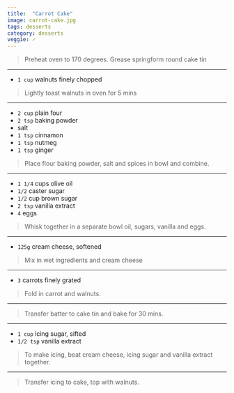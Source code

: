 ```yaml
---
title:  "Carrot Cake"
image: carrot-cake.jpg
tags: desserts
category: desserts
veggie: ✓
---
```


> Preheat oven to 170 degrees. 
> Grease springform round cake tin

--- 

* `1 cup` walnuts finely chopped

> Lightly toast walnuts in oven for 5 mins

--- 

* `2 cup` plain four
* `2 tsp` baking powder
* salt
* `1 tsp` cinnamon
* `1 tsp` nutmeg
* `1 tsp` ginger 

> Place flour baking powder, salt and spices in bowl and combine. 

--- 

* `1 1/4` cups olive oil
* `1/2` caster sugar
* `1/2` cup brown sugar
* `2 tsp` vanilla extract
* `4` eggs
  
> Whisk together in a separate bowl oil, sugars, vanilla and eggs. 

--- 

* `125g` cream cheese, softened

> Mix in wet ingredients and cream cheese 
--- 

* `3` carrots finely grated

> Fold in carrot and walnuts. 

---

> Transfer batter to cake tin and bake for 30 mins.

--- 

* `1 cup` icing sugar, sifted
* `1/2 tsp` vanilla extract

> To make icing, beat cream cheese, icing sugar and vanilla extract together. 

---

> Transfer icing to cake, top with walnuts. 
